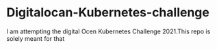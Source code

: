 # Digitalocan-Kubernetes-challenge
I am attempting the digital Ocen Kubernetes Challenge 2021.This repo is solely meant for that
